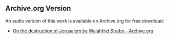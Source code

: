 ## Archive.org Version

An audio version of this work is available on Archive.org for free download:

* [On the destruction of Jerusalem by Walahfrid Strabo - Archive.org](https://archive.org/details/on-the-destruction-of-jerusalem)